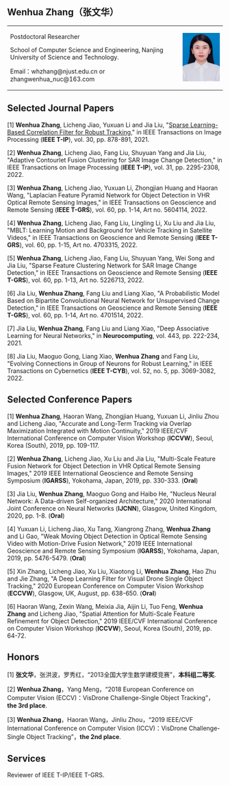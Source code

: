 ## Wenhua Zhang（张文华）
<table border="0">
  <tr>
    <td width="80%">
      <p>Postdoctoral Researcher</p>
      <p>School of Computer Science and Engineering, Nanjing University of Science and Technology.</p>
      <p>Email：whzhang@njust.edu.cn or zhangwenhua_nuc@163.com</p>
    </td>
    <td width="40%">
      <img src="/1.png">    
    </td>
  </tr>
</table>


## Selected Journal Papers

[1] <b>Wenhua Zhang</b>, Licheng Jiao, Yuxuan Li and Jia Liu, "[Sparse Learning-Based Correlation Filter for Robust Tracking](https://ieeexplore.ieee.org/document/9271879)," in IEEE Transactions on Image Processing (<b>IEEE T-IP</b>), vol. 30, pp. 878-891, 2021. 

[2] <b>Wenhua Zhang</b>, Licheng Jiao, Fang Liu, Shuyuan Yang and Jia Liu, "Adaptive Contourlet Fusion Clustering for SAR Image Change Detection," in IEEE Transactions on Image Processing (<b>IEEE T-IP</b>), vol. 31, pp. 2295-2308, 2022. 

[3] <b>Wenhua Zhang</b>, Licheng Jiao, Yuxuan Li, Zhongjian Huang and Haoran Wang, "Laplacian Feature Pyramid Network for Object Detection in VHR Optical Remote Sensing Images," in IEEE Transactions on Geoscience and Remote Sensing (<b>IEEE T-GRS</b>), vol. 60, pp. 1-14, Art no. 5604114, 2022. 

[4] <b>Wenhua Zhang</b>, Licheng Jiao, Fang Liu, Lingling Li, Xu Liu and Jia Liu, "MBLT: Learning Motion and Background for Vehicle Tracking in Satellite Videos," in IEEE Transactions on Geoscience and Remote Sensing (<b>IEEE T-GRS</b>), vol. 60, pp. 1-15, Art no. 4703315, 2022. 

[5] <b>Wenhua Zhang</b>, Licheng Jiao, Fang Liu, Shuyuan Yang, Wei Song and Jia Liu, "Sparse Feature Clustering Network for SAR Image Change Detection," in IEEE Transactions on Geoscience and Remote Sensing (<b>IEEE T-GRS</b>), vol. 60, pp. 1-13, Art no. 5226713, 2022.  

[6] Jia Liu, <b>Wenhua Zhang</b>, Fang Liu and Liang Xiao, "A Probabilistic Model Based on Bipartite Convolutional Neural Network for Unsupervised Change Detection," in IEEE Transactions on Geoscience and Remote Sensing (<b>IEEE T-GRS</b>), vol. 60, pp. 1-14, Art no. 4701514, 2022. 

[7] Jia Liu, <b>Wenhua Zhang</b>, Fang Liu and Liang Xiao, "Deep Associative Learning for Neural Networks," in <b>Neurocomputing</b>, vol. 443, pp. 222-234, 2021. 

[8] Jia Liu, Maoguo Gong, Liang Xiao, <b>Wenhua Zhang</b> and Fang Liu, "Evolving Connections in Group of Neurons for Robust Learning," in IEEE Transactions on Cybernetics (<b>IEEE T-CYB</b>), vol. 52, no. 5, pp. 3069-3082, 2022.

## Selected Conference Papers

[1] <b>Wenhua Zhang</b>, Haoran Wang, Zhongjian Huang, Yuxuan Li, Jinliu Zhou and Licheng Jiao, "Accurate and Long-Term Tracking via Overlap Maximization Integrated with Motion Continuity," 2019 IEEE/CVF International Conference on Computer Vision Workshop (<b>ICCVW</b>), Seoul, Korea (South), 2019, pp. 109-117.

[2] <b>Wenhua Zhang</b>, Licheng Jiao, Xu Liu and Jia Liu, "Multi-Scale Feature Fusion Network for Object Detection in VHR Optical Remote Sensing Images," 2019 IEEE International Geoscience and Remote Sensing Symposium (<b>IGARSS</b>), Yokohama, Japan, 2019, pp. 330-333. (<b>Oral</b>)

[3] Jia Liu, <b>Wenhua Zhang</b>, Maoguo Gong and Haibo He, "Nucleus Neural Network: A Data-driven Self-organized Architecture," 2020 International Joint Conference on Neural Networks (<b>IJCNN</b>), Glasgow, United Kingdom, 2020, pp. 1-8. (<b>Oral</b>)

[4] Yuxuan Li, Licheng Jiao, Xu Tang, Xiangrong Zhang, <b>Wenhua Zhang</b> and Li Gao, "Weak Moving Object Detection in Optical Remote Sensing Video with Motion-Drive Fusion Network," 2019 IEEE International Geoscience and Remote Sensing Symposium (<b>IGARSS</b>), Yokohama, Japan, 2019, pp. 5476-5479. (<b>Oral</b>) 

[5] Xin Zhang, Licheng Jiao, Xu Liu, Xiaotong Li, <b>Wenhua Zhang</b>, Hao Zhu and Jie Zhang, "A Deep Learning Filter for Visual Drone Single Object Tracking," 2020 European Conference on Computer Vision Workshop (<b>ECCVW</b>), Glasgow, UK, August, pp. 638-650. (<b>Oral</b>)

[6] Haoran Wang, Zexin Wang, Meixia Jia, Aijin Li, Tuo Feng, <b>Wenhua Zhang</b> and Licheng Jiao, "Spatial Attention for Multi-Scale Feature Refinement for Object Detection," 2019 IEEE/CVF International Conference on Computer Vision Workshop (<b>ICCVW</b>), Seoul, Korea (South), 2019, pp. 64-72.

## Honors

[1] <b>张文华</b>，张洪波，罗秀红，“2013全国大学生数学建模竞赛”，<b>本科组二等奖</b>.

[2] <b>Wenhua Zhang</b>，Yang Meng，“2018 European Conference on Computer Vision (ECCV)：VisDrone Challenge-Single Object Tracking”，<b>the 3rd place</b>.

[3] <b>Wenhua Zhang</b>，Haoran Wang，Jinliu Zhou，“2019 IEEE/CVF International Conference on Computer Vision (ICCV)：VisDrone Challenge-Single Object Tracking”，<b>the 2nd place</b>.

## Services

Reviewer of IEEE T-IP/IEEE T-GRS.
